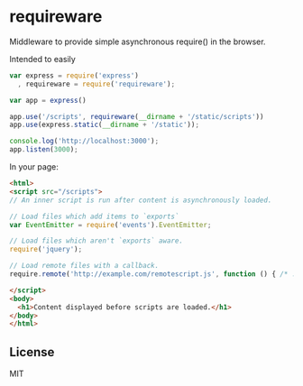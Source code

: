 # requireware

Middleware to provide simple asynchronous require() in the browser.

Intended to easily 

```javascript
var express = require('express')
  , requireware = require('requireware');

var app = express()

app.use('/scripts', requireware(__dirname + '/static/scripts'))
app.use(express.static(__dirname + '/static'));

console.log('http://localhost:3000');
app.listen(3000);
```

In your page:

```html
<html>
<script src="/scripts">
// An inner script is run after content is asynchronously loaded.

// Load files which add items to `exports`
var EventEmitter = require('events').EventEmitter; 

// Load files which aren't `exports` aware.
require('jquery'); 

// Load remote files with a callback.
require.remote('http://example.com/remotescript.js', function () { /* ... */ })

</script>
<body>
  <h1>Content displayed before scripts are loaded.</h1>
</body>
</html>
```

## License

MIT